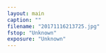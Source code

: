```yaml
---
layout: main
caption: ""
filename: "20171116213725.jpg"
fstop: "Unknown"
exposure: "Unknown"
---
```

